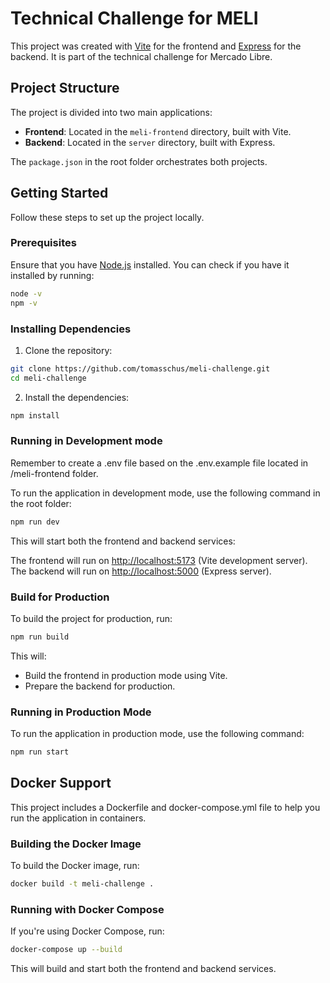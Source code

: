 # Technical Challenge for MELI

This project was created with [Vite](https://vite.dev) for the frontend and [Express](https://expressjs.com) for the backend. It is part of the technical challenge for Mercado Libre.

## Project Structure

The project is divided into two main applications:

- **Frontend**: Located in the `meli-frontend` directory, built with Vite.
- **Backend**: Located in the `server` directory, built with Express.

The `package.json` in the root folder orchestrates both projects.

## Getting Started

Follow these steps to set up the project locally.

### Prerequisites

Ensure that you have [Node.js](https://nodejs.org/) installed. You can check if you have it installed by running:

```bash
node -v
npm -v
```

### Installing Dependencies

1. Clone the repository:

```bash
git clone https://github.com/tomasschus/meli-challenge.git
cd meli-challenge
```

2. Install the dependencies:

```bash
npm install
```

### Running in Development mode

Remember to create a .env file based on the .env.example file located in /meli-frontend folder.

To run the application in development mode, use the following command in the root folder:

```bash
npm run dev
```

This will start both the frontend and backend services:

The frontend will run on <http://localhost:5173> (Vite development server).
The backend will run on <http://localhost:5000> (Express server).

### Build for Production

To build the project for production, run:

```bash
npm run build
```

This will:

- Build the frontend in production mode using Vite.
- Prepare the backend for production.

### Running in Production Mode

To run the application in production mode, use the following command:

```bash
npm run start
```

## Docker Support

This project includes a Dockerfile and docker-compose.yml file to help you run the application in containers.

### Building the Docker Image

To build the Docker image, run:

```bash
docker build -t meli-challenge .
```

### Running with Docker Compose

If you're using Docker Compose, run:

```bash
docker-compose up --build
```

This will build and start both the frontend and backend services.
